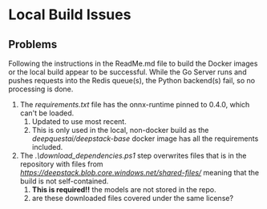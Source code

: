 # Local Build Issues #
## Problems ##
Following the instructions in the ReadMe.md file to build the Docker images or the local build appear to be successful.  While the Go Server runs and pushes requests into the Redis queue(s), the Python backend(s) fail, so no processing is done.
1. The *requirements.txt* file has the onnx-runtime pinned to 0.4.0, which can't be loaded. 
    1. Updated to use most recent.
    1. This is only used in the local, non-docker build as the *deepquestai/deepstack-base* docker image has all the requirements included.
1. The *.\download_dependencies.ps1* step overwrites files that is in the repository with files from *https://deepstack.blob.core.windows.net/shared-files/* meaning that the build is not self-contained.
    1. **This is required!!** the models are not stored in the repo.
    1. are these downloaded files covered under the same license?
